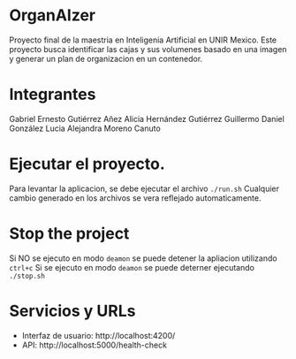 # OrganAIzer
Proyecto final de la maestria en Inteligenia Artificial en UNIR Mexico.
Este proyecto busca identificar las cajas y sus volumenes basado en una imagen y generar un plan de organizacion en un contenedor.

# Integrantes
Gabriel Ernesto Gutiérrez Añez
Alicia Hernández Gutiérrez
Guillermo Daniel González
Lucia Alejandra Moreno Canuto

# Ejecutar el proyecto.
Para levantar la aplicacion, se debe ejecutar el archivo `./run.sh`
Cualquier cambio generado en los archivos se vera reflejado automaticamente.

# Stop the project
Si NO se ejecuto en modo `deamon` se puede detener la apliacion utilizando `ctrl+c`
Si se ejecuto en modo `deamon` se puede deterner ejecutando `./stop.sh`

# Servicios y URLs
- Interfaz de usuario: http://localhost:4200/
- API: http://localhost:5000/health-check